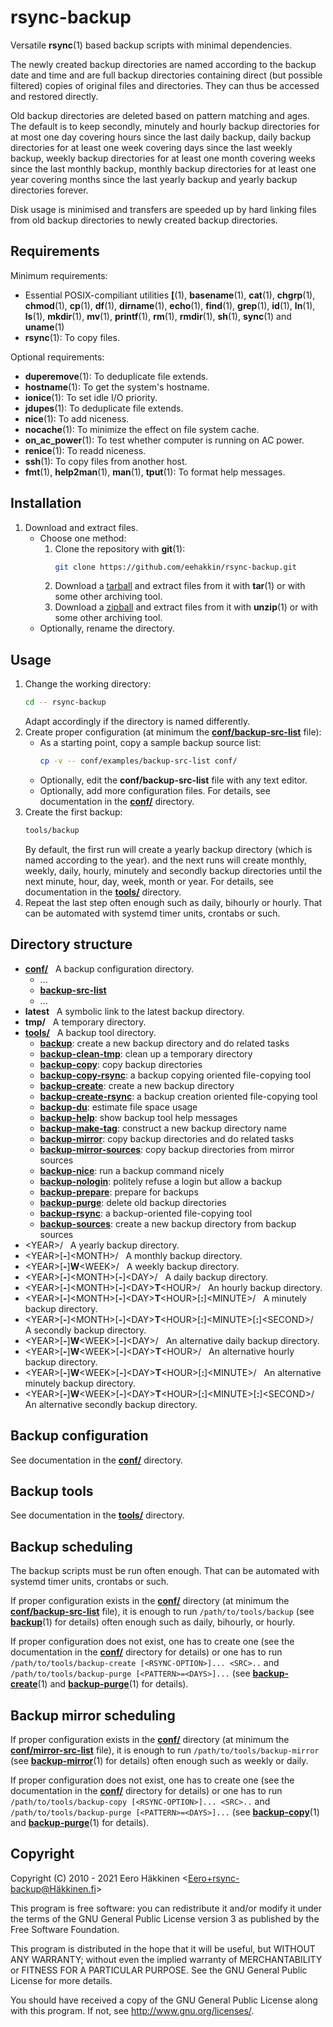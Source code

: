 rsync-backup
============

Versatile **rsync**(1) based backup scripts with minimal dependencies.

The newly created backup directories are named according to the backup
date and time and are full backup directories containing direct (but
possible filtered) copies of original files and directories. They can
thus be accessed and restored directly.

Old backup directories are deleted based on pattern matching and ages.
The default is to keep secondly, minutely and hourly backup directories
for at most one day covering hours since the last daily backup, daily
backup directories for at least one week covering days since the last
weekly backup, weekly backup directories for at least one month covering
weeks since the last monthly backup, monthly backup directories for at
least one year covering months since the last yearly backup and yearly
backup directories forever.

Disk usage is minimised and transfers are speeded up by hard linking
files from old backup directories to newly created backup directories.

Requirements
------------

Minimum requirements:
 - Essential POSIX-compiliant utilities
   **[**(1),
   **basename**(1),
   **cat**(1),
   **chgrp**(1),
   **chmod**(1),
   **cp**(1),
   **df**(1),
   **dirname**(1),
   **echo**(1),
   **find**(1),
   **grep**(1),
   **id**(1),
   **ln**(1),
   **ls**(1),
   **mkdir**(1),
   **mv**(1),
   **printf**(1),
   **rm**(1),
   **rmdir**(1),
   **sh**(1),
   **sync**(1) and
   **uname**(1)
 - **rsync**(1):        To copy files.

Optional requirements:
 - **duperemove**(1):   To deduplicate file extends.
 - **hostname**(1):     To get the system's hostname.
 - **ionice**(1):       To set idle I/O priority.
 - **jdupes**(1):       To deduplicate file extends.
 - **nice**(1):         To add niceness.
 - **nocache**(1):      To minimize the effect on file system cache.
 - **on_ac_power**(1):  To test whether computer is running on AC power.
 - **renice**(1):       To readd niceness.
 - **ssh**(1):          To copy files from another host.
 - **fmt**(1),
   **help2man**(1),
   **man**(1),
   **tput**(1):         To format help messages.

Installation
------------

 1. Download and extract files.
     - Choose one method:
        1. Clone the repository with **git**(1):
           ```sh
           git clone https://github.com/eehakkin/rsync-backup.git
           ```
        2. Download
           a [tarball](https://github.com/eehakkin/rsync-backup/tarball/main)
           and extract files from it with **tar**(1) or with some other
           archiving tool.
        3. Download
           a [zipball](https://github.com/eehakkin/rsync-backup/zipball/main)
           and extract files from it with **unzip**(1) or with some other
           archiving tool.
     - Optionally, rename the directory.

Usage
-----

 1. Change the working directory:
    ```sh
    cd -- rsync-backup
    ```
    Adapt accordingly if the directory is named differently.
 2. Create proper configuration (at minimum the **[conf/backup-src-list]**
    file):
     - As a starting point, copy a sample backup source list:
       ```sh
       cp -v -- conf/examples/backup-src-list conf/
       ```
     - Optionally, edit the **conf/backup-src-list** file with any text
       editor.
     - Optionally, add more configuration files.
       For details, see documentation in the **[conf/]** directory.
 3. Create the first backup:
    ```sh
    tools/backup
    ```
    By default, the first run will create a yearly backup directory
    (which is named according to the year). and the next runs will
    create monthly, weekly, daily, hourly, minutely and secondly backup
    directories until the next minute, hour, day, week, month or year.
    For details, see documentation in the **[tools/]** directory.
 4. Repeat the last step often enough such as daily, bihourly or hourly.
    That can be automated with systemd timer units, crontabs or such.

Directory structure
-------------------

 - **[conf/]**
     A backup configuration directory.
   - ...
   - **[backup-src-list](conf/README.md#the-confbackup-src-list-file)**
   - ...
 - **latest**
     A symbolic link to the latest backup directory.
 - **tmp/**
     A temporary directory.
 - **[tools/]**
     A backup tool directory.
   - **[backup]**:                create a new backup directory and do related tasks
   - **[backup-clean-tmp]**:      clean up a temporary directory
   - **[backup-copy]**:           copy backup directories
   - **[backup-copy-rsync]**:     a backup copying oriented file-copying tool
   - **[backup-create]**:         create a new backup directory
   - **[backup-create-rsync]**:   a backup creation oriented file-copying tool
   - **[backup-du]**:             estimate file space usage
   - **[backup-help]**:           show backup tool help messages
   - **[backup-make-tag]**:       construct a new backup directory name
   - **[backup-mirror]**:         copy backup directories and do related tasks
   - **[backup-mirror-sources]**: copy backup directories from mirror sources
   - **[backup-nice]**:           run a backup command nicely
   - **[backup-nologin]**:        politely refuse a login but allow a backup
   - **[backup-prepare]**:        prepare for backups
   - **[backup-purge]**:          delete old backup directories
   - **[backup-rsync]**:          a backup-oriented file-copying tool
   - **[backup-sources]**:        create a new backup directory from backup sources
 - \<YEAR\>/
     A yearly backup directory.
 - \<YEAR\>[**-**]\<MONTH\>/
     A monthly backup directory.
 - \<YEAR\>[**-**]**W**\<WEEK\>/
     A weekly backup directory.
 - \<YEAR\>[**-**]\<MONTH\>[**-**]\<DAY\>/
     A daily backup directory.
 - \<YEAR\>[**-**]\<MONTH\>[**-**]\<DAY\>**T**\<HOUR\>/
     An hourly backup directory.
 - \<YEAR\>[**-**]\<MONTH\>[**-**]\<DAY\>**T**\<HOUR\>[**:**]\<MINUTE\>/
     A minutely backup directory.
 - \<YEAR\>[**-**]\<MONTH\>[**-**]\<DAY\>**T**\<HOUR\>[**:**]\<MINUTE\>[**:**]\<SECOND\>/
     A secondly backup directory.
 - \<YEAR\>[**-**]**W**\<WEEK\>[**-**]\<DAY\>/
     An alternative daily backup directory.
 - \<YEAR\>[**-**]**W**\<WEEK\>[**-**]\<DAY\>**T**\<HOUR\>/
     An alternative hourly backup directory.
 - \<YEAR\>[**-**]**W**\<WEEK\>[**-**]\<DAY\>**T**\<HOUR\>[**:**]\<MINUTE\>/
     An alternative minutely backup directory.
 - \<YEAR\>[**-**]**W**\<WEEK\>[**-**]\<DAY\>**T**\<HOUR\>[**:**]\<MINUTE\>[**:**]\<SECOND\>/
     An alternative secondly backup directory.

[conf/]: conf/
[conf/backup-src-list]: conf/README.md#the-confbackup-src-list-file
[conf/mirror-src-list]: conf/README.md#the-confmirror-src-list-file
[tools/]: tools/
[backup]: tools/README.md#backup
[backup-clean-tmp]: tools/README.md#backup-clean-tmp
[backup-copy]: tools/README.md#backup-copy
[backup-copy-rsync]: tools/README.md#backup-copy-rsync
[backup-create]: tools/README.md#backup-create
[backup-create-rsync]: tools/README.md#backup-create-rsync
[backup-du]: tools/README.md#backup-du
[backup-help]: tools/README.md#backup-help
[backup-make-tag]: tools/README.md#backup-make-tag
[backup-mirror]: tools/README.md#backup-mirror
[backup-mirror-sources]: tools/README.md#backup-mirror-sources
[backup-nice]: tools/README.md#backup-nice
[backup-nologin]: tools/README.md#backup-nologin
[backup-prepare]: tools/README.md#backup-prepare
[backup-purge]: tools/README.md#backup-purge
[backup-rsync]: tools/README.md#backup-rsync
[backup-sources]: tools/README.md#backup-sources

Backup configuration
--------------------

See documentation in the **[conf/]** directory.

Backup tools
------------

See documentation in the **[tools/]** directory.

Backup scheduling
-----------------

The backup scripts must be run often enough. That can be automated with
systemd timer units, crontabs or such.

If proper configuration exists in the **[conf/]** directory (at minimum
the **[conf/backup-src-list]** file), it is enough to run
`/path/to/tools/backup` (see **[backup]**\(1\) for details) often enough
such as daily, bihourly, or hourly.

If proper configuration does not exist, one has to create one (see the
documentation in the **[conf/]** directory for details) or one has to
run `/path/to/tools/backup-create [<RSYNC-OPTION>]... <SRC>..` and
`/path/to/tools/backup-purge [<PATTERN>=<DAYS>]...` (see
**[backup-create]**\(1\) and **[backup-purge]**\(1\) for details).

Backup mirror scheduling
------------------------

If proper configuration exists in the **[conf/]** directory (at minimum
the **[conf/mirror-src-list]** file), it is enough to run
`/path/to/tools/backup-mirror` (see **[backup-mirror]**\(1\) for
details) often enough such as weekly or daily.

If proper configuration does not exist, one has to create one (see the
documentation in the **[conf/]** directory for details) or one has to
run `/path/to/tools/backup-copy [<RSYNC-OPTION>]... <SRC>..` and
`/path/to/tools/backup-purge [<PATTERN>=<DAYS>]...` (see
**[backup-copy]**\(1\) and **[backup-purge]**\(1\) for details).

Copyright
---------

Copyright (C) 2010 - 2021 Eero Häkkinen <Eero+rsync-backup@Häkkinen.fi>

This program is free software: you can redistribute it and/or modify
it under the terms of the GNU General Public License version 3
as published by the Free Software Foundation.

This program is distributed in the hope that it will be useful,
but WITHOUT ANY WARRANTY; without even the implied warranty of
MERCHANTABILITY or FITNESS FOR A PARTICULAR PURPOSE.  See the
GNU General Public License for more details.

You should have received a copy of the GNU General Public License
along with this program.  If not, see <http://www.gnu.org/licenses/>.
